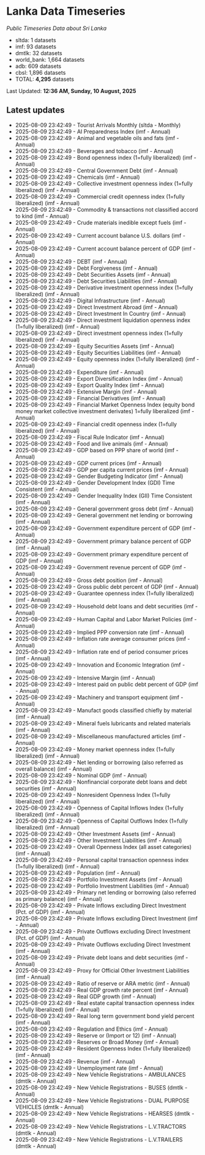 # Lanka Data Timeseries
*Public Timeseries Data about Sri Lanka*

* sltda: 1 datasets
* imf: 93 datasets
* dmtlk: 32 datasets
* world_bank: 1,664 datasets
* adb: 609 datasets
* cbsl: 1,896 datasets
* TOTAL: **4,295** datasets

Last Updated: **12:36 AM, Sunday, 10 August, 2025**

## Latest updates

* 2025-08-09 23:42:49 - Tourist Arrivals Monthly (sltda - Monthly)
* 2025-08-09 23:42:49 - AI Preparedness Index (imf - Annual)
* 2025-08-09 23:42:49 - Animal and vegetable oils and fats (imf - Annual)
* 2025-08-09 23:42:49 - Beverages and tobacco (imf - Annual)
* 2025-08-09 23:42:49 - Bond openness index (1=fully liberalized) (imf - Annual)
* 2025-08-09 23:42:49 - Central Government Debt (imf - Annual)
* 2025-08-09 23:42:49 - Chemicals (imf - Annual)
* 2025-08-09 23:42:49 - Collective investment openness index (1=fully liberalized) (imf - Annual)
* 2025-08-09 23:42:49 - Commercial credit openness index (1=fully liberalized) (imf - Annual)
* 2025-08-09 23:42:49 - Commodity & transactions not classified accord to kind (imf - Annual)
* 2025-08-09 23:42:49 - Crude materials inedible except fuels (imf - Annual)
* 2025-08-09 23:42:49 - Current account balance U.S. dollars (imf - Annual)
* 2025-08-09 23:42:49 - Current account balance percent of GDP (imf - Annual)
* 2025-08-09 23:42:49 - DEBT (imf - Annual)
* 2025-08-09 23:42:49 - Debt Forgiveness (imf - Annual)
* 2025-08-09 23:42:49 - Debt Securities Assets (imf - Annual)
* 2025-08-09 23:42:49 - Debt Securities Liabilities (imf - Annual)
* 2025-08-09 23:42:49 - Derivative investment openness index (1=fully liberalized) (imf - Annual)
* 2025-08-09 23:42:49 - Digital Infrastructure (imf - Annual)
* 2025-08-09 23:42:49 - Direct Investment Abroad (imf - Annual)
* 2025-08-09 23:42:49 - Direct Investment In Country (imf - Annual)
* 2025-08-09 23:42:49 - Direct investment liquidation openness index (1=fully liberalized) (imf - Annual)
* 2025-08-09 23:42:49 - Direct investment openness index (1=fully liberalized) (imf - Annual)
* 2025-08-09 23:42:49 - Equity Securities Assets (imf - Annual)
* 2025-08-09 23:42:49 - Equity Securities Liabilities (imf - Annual)
* 2025-08-09 23:42:49 - Equity openness index (1=fully liberalized) (imf - Annual)
* 2025-08-09 23:42:49 - Expenditure (imf - Annual)
* 2025-08-09 23:42:49 - Export Diversification Index (imf - Annual)
* 2025-08-09 23:42:49 - Export Quality Index (imf - Annual)
* 2025-08-09 23:42:49 - Extensive Margin (imf - Annual)
* 2025-08-09 23:42:49 - Financial Derivatives (imf - Annual)
* 2025-08-09 23:42:49 - Financial Market Openness Index (equity bond money market collective investment derivates) 1=fully liberalized (imf - Annual)
* 2025-08-09 23:42:49 - Financial credit openness index (1=fully liberalized) (imf - Annual)
* 2025-08-09 23:42:49 - Fiscal Rule Indicator (imf - Annual)
* 2025-08-09 23:42:49 - Food and live animals (imf - Annual)
* 2025-08-09 23:42:49 - GDP based on PPP share of world (imf - Annual)
* 2025-08-09 23:42:49 - GDP current prices (imf - Annual)
* 2025-08-09 23:42:49 - GDP per capita current prices (imf - Annual)
* 2025-08-09 23:42:49 - Gender Budgeting Indicator (imf - Annual)
* 2025-08-09 23:42:49 - Gender Development Index (GDI) Time Consistent (imf - Annual)
* 2025-08-09 23:42:49 - Gender Inequality Index (GII) Time Consistent (imf - Annual)
* 2025-08-09 23:42:49 - General government gross debt (imf - Annual)
* 2025-08-09 23:42:49 - General government net lending or borrowing (imf - Annual)
* 2025-08-09 23:42:49 - Government expenditure percent of GDP (imf - Annual)
* 2025-08-09 23:42:49 - Government primary balance percent of GDP (imf - Annual)
* 2025-08-09 23:42:49 - Government primary expenditure percent of GDP (imf - Annual)
* 2025-08-09 23:42:49 - Government revenue percent of GDP (imf - Annual)
* 2025-08-09 23:42:49 - Gross debt position (imf - Annual)
* 2025-08-09 23:42:49 - Gross public debt percent of GDP (imf - Annual)
* 2025-08-09 23:42:49 - Guarantee openness index (1=fully liberalized) (imf - Annual)
* 2025-08-09 23:42:49 - Household debt loans and debt securities (imf - Annual)
* 2025-08-09 23:42:49 - Human Capital and Labor Market Policies (imf - Annual)
* 2025-08-09 23:42:49 - Implied PPP conversion rate (imf - Annual)
* 2025-08-09 23:42:49 - Inflation rate average consumer prices (imf - Annual)
* 2025-08-09 23:42:49 - Inflation rate end of period consumer prices (imf - Annual)
* 2025-08-09 23:42:49 - Innovation and Economic Integration (imf - Annual)
* 2025-08-09 23:42:49 - Intensive Margin (imf - Annual)
* 2025-08-09 23:42:49 - Interest paid on public debt percent of GDP (imf - Annual)
* 2025-08-09 23:42:49 - Machinery and transport equipment (imf - Annual)
* 2025-08-09 23:42:49 - Manufact goods classified chiefly by material (imf - Annual)
* 2025-08-09 23:42:49 - Mineral fuels lubricants and related materials (imf - Annual)
* 2025-08-09 23:42:49 - Miscellaneous manufactured articles (imf - Annual)
* 2025-08-09 23:42:49 - Money market openness index (1=fully liberalized) (imf - Annual)
* 2025-08-09 23:42:49 - Net lending or borrowing (also referred as overall balance) (imf - Annual)
* 2025-08-09 23:42:49 - Nominal GDP (imf - Annual)
* 2025-08-09 23:42:49 - Nonfinancial corporate debt loans and debt securities (imf - Annual)
* 2025-08-09 23:42:49 - Nonresident Openness Index (1=fully liberalized) (imf - Annual)
* 2025-08-09 23:42:49 - Openness of Capital Inflows Index (1=fully liberalized) (imf - Annual)
* 2025-08-09 23:42:49 - Openness of Capital Outflows Index (1=fully liberalized) (imf - Annual)
* 2025-08-09 23:42:49 - Other Investment Assets (imf - Annual)
* 2025-08-09 23:42:49 - Other Investment Liabilities (imf - Annual)
* 2025-08-09 23:42:49 - Overall Openness Index (all asset categories) (imf - Annual)
* 2025-08-09 23:42:49 - Personal capital transaction openness index (1=fully liberalized) (imf - Annual)
* 2025-08-09 23:42:49 - Population (imf - Annual)
* 2025-08-09 23:42:49 - Portfolio Investment Assets (imf - Annual)
* 2025-08-09 23:42:49 - Portfolio Investment Liabilities (imf - Annual)
* 2025-08-09 23:42:49 - Primary net lending or borrowing (also referred as primary balance) (imf - Annual)
* 2025-08-09 23:42:49 - Private Inflows excluding Direct Investment (Pct. of GDP) (imf - Annual)
* 2025-08-09 23:42:49 - Private Inflows excluding Direct Investment (imf - Annual)
* 2025-08-09 23:42:49 - Private Outflows excluding Direct Investment (Pct. of GDP) (imf - Annual)
* 2025-08-09 23:42:49 - Private Outflows excluding Direct Investment (imf - Annual)
* 2025-08-09 23:42:49 - Private debt loans and debt securities (imf - Annual)
* 2025-08-09 23:42:49 - Proxy for Official Other Investment Liabilities (imf - Annual)
* 2025-08-09 23:42:49 - Ratio of reserve or ARA metric (imf - Annual)
* 2025-08-09 23:42:49 - Real GDP growth rate percent (imf - Annual)
* 2025-08-09 23:42:49 - Real GDP growth (imf - Annual)
* 2025-08-09 23:42:49 - Real estate capital transaction openness index (1=fully liberalized) (imf - Annual)
* 2025-08-09 23:42:49 - Real long term government bond yield percent (imf - Annual)
* 2025-08-09 23:42:49 - Regulation and Ethics (imf - Annual)
* 2025-08-09 23:42:49 - Reserve or (Import or 12) (imf - Annual)
* 2025-08-09 23:42:49 - Reserves or Broad Money (imf - Annual)
* 2025-08-09 23:42:49 - Resident Openness Index (1=fully liberalized) (imf - Annual)
* 2025-08-09 23:42:49 - Revenue (imf - Annual)
* 2025-08-09 23:42:49 - Unemployment rate (imf - Annual)
* 2025-08-09 23:42:49 - New Vehicle Registrations - AMBULANCES (dmtlk - Annual)
* 2025-08-09 23:42:49 - New Vehicle Registrations - BUSES (dmtlk - Annual)
* 2025-08-09 23:42:49 - New Vehicle Registrations - DUAL PURPOSE VEHICLES (dmtlk - Annual)
* 2025-08-09 23:42:49 - New Vehicle Registrations - HEARSES (dmtlk - Annual)
* 2025-08-09 23:42:49 - New Vehicle Registrations - L.V.TRACTORS (dmtlk - Annual)
* 2025-08-09 23:42:49 - New Vehicle Registrations - L.V.TRAILERS (dmtlk - Annual)